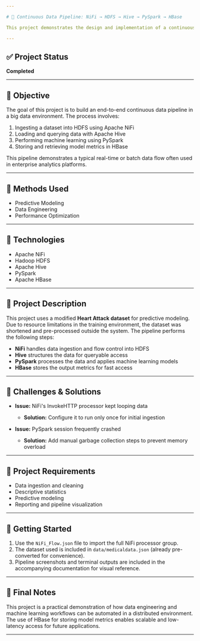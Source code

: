 ```yaml
---

# 🔄 Continuous Data Pipeline: NiFi → HDFS → Hive → PySpark → HBase

This project demonstrates the design and implementation of a continuous data pipeline in a big data ecosystem, using tools such as Apache NiFi, HDFS, Hive, PySpark, and HBase. It highlights how data can flow from ingestion to predictive analytics and finally to persistent storage for retrieval.

---
```


## ✅ Project Status

**Completed**

---

## 🎯 Objective

The goal of this project is to build an end-to-end continuous data pipeline in a big data environment. The process involves:

1. Ingesting a dataset into HDFS using Apache NiFi
2. Loading and querying data with Apache Hive
3. Performing machine learning using PySpark
4. Storing and retrieving model metrics in HBase

This pipeline demonstrates a typical real-time or batch data flow often used in enterprise analytics platforms.

---

## 🧪 Methods Used

* Predictive Modeling
* Data Engineering
* Performance Optimization

---

## 🧰 Technologies

* Apache NiFi
* Hadoop HDFS
* Apache Hive
* PySpark
* Apache HBase

---

## 📄 Project Description

This project uses a modified **Heart Attack dataset** for predictive modeling. Due to resource limitations in the training environment, the dataset was shortened and pre-processed outside the system. The pipeline performs the following steps:

* **NiFi** handles data ingestion and flow control into HDFS
* **Hive** structures the data for queryable access
* **PySpark** processes the data and applies machine learning models
* **HBase** stores the output metrics for fast access

---

## 🧩 Challenges & Solutions

* **Issue:** NiFi's InvokeHTTP processor kept looping data

  * **Solution:** Configure it to run only once for initial ingestion
* **Issue:** PySpark session frequently crashed

  * **Solution:** Add manual garbage collection steps to prevent memory overload

---

## 📌 Project Requirements

* Data ingestion and cleaning
* Descriptive statistics
* Predictive modeling
* Reporting and pipeline visualization

---

## 🚀 Getting Started

1. Use the `NiFi_Flow.json` file to import the full NiFi processor group.
2. The dataset used is included in `data/medicaldata.json` (already pre-converted for convenience).
3. Pipeline screenshots and terminal outputs are included in the accompanying documentation for visual reference.

---

## 📢 Final Notes

This project is a practical demonstration of how data engineering and machine learning workflows can be automated in a distributed environment. The use of HBase for storing model metrics enables scalable and low-latency access for future applications.

---
